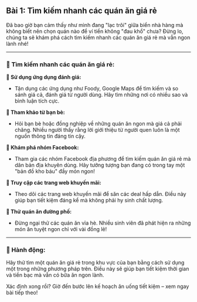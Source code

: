 ## Bài 1: Tìm kiếm nhanh các quán ăn giá rẻ

Đã bao giờ bạn cảm thấy như mình đang "lạc trôi" giữa biển nhà hàng mà không biết nên chọn quán nào để ví tiền không "đau khổ" chưa? Đừng lo, chúng ta sẽ khám phá cách tìm kiếm nhanh các quán ăn giá rẻ mà vẫn ngon lành nhé!

---

### 📌 Tìm kiếm nhanh các quán ăn giá rẻ:

**🔹 Sử dụng ứng dụng đánh giá:**
- Tận dụng các ứng dụng như Foody, Google Maps để tìm kiếm và so sánh giá cả, đánh giá từ người dùng. Hãy tìm những nơi có nhiều sao và bình luận tích cực.

**🔹 Tham khảo từ bạn bè:**
- Hỏi bạn bè hoặc đồng nghiệp về những quán ăn ngon mà giá cả phải chăng. Nhiều người thấy rằng lời giới thiệu từ người quen luôn là một nguồn thông tin đáng tin cậy.

**🔹 Khám phá nhóm Facebook:**
- Tham gia các nhóm Facebook địa phương để tìm kiếm quán ăn giá rẻ mà dân bản địa khuyên dùng. Hãy tưởng tượng bạn đang có trong tay một "bản đồ kho báu" đầy món ngon!

**🔹 Truy cập các trang web khuyến mãi:**
- Theo dõi các trang web khuyến mãi để săn các deal hấp dẫn. Điều này giúp bạn tiết kiệm đáng kể mà không phải hy sinh chất lượng.

**🔹 Thử quán ăn đường phố:**
- Đừng ngại thử các quán ăn vỉa hè. Nhiều sinh viên đã phát hiện ra những món ăn tuyệt ngon chỉ với vài đồng lẻ!

---

### 🚀 Hành động:

Hãy thử tìm một quán ăn giá rẻ trong khu vực của bạn bằng cách sử dụng một trong những phương pháp trên. Điều này sẽ giúp bạn tiết kiệm thời gian và tiền bạc mà vẫn có bữa ăn ngon lành.

Xác định xong rồi? Giờ đến bước lên kế hoạch ăn uống tiết kiệm – xem ngay bài tiếp theo!